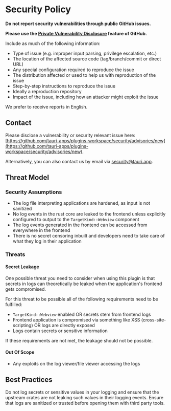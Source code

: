 # Security Policy

**Do not report security vulnerabilities through public GitHub issues.**

**Please use the [Private Vulnerability Disclosure](https://docs.github.com/en/code-security/security-advisories/guidance-on-reporting-and-writing-information-about-vulnerabilities/privately-reporting-a-security-vulnerability#privately-reporting-a-security-vulnerability) feature of GitHub.**

Include as much of the following information:

- Type of issue (e.g. improper input parsing, privilege escalation, etc.)
- The location of the affected source code (tag/branch/commit or direct URL)
- Any special configuration required to reproduce the issue
- The distribution affected or used to help us with reproduction of the issue
- Step-by-step instructions to reproduce the issue
- Ideally a reproduction repository
- Impact of the issue, including how an attacker might exploit the issue

We prefer to receive reports in English.

## Contact

Please disclose a vulnerability or security relevant issue here: [https://github.com/tauri-apps/plugins-workspace/security/advisories/new](https://github.com/tauri-apps/plugins-workspace/security/advisories/new).

Alternatively, you can also contact us by email via [security@tauri.app](mailto:security@tauri.app).

## Threat Model

### Security Assumptions

- The log file interpreting applications are hardened, as input is not sanitized
- No log events in the rust core are leaked to the frontend unless explicitly configured to output to the `TargetKind::Webview` component
- The log events generated in the frontend can be accessed from everywhere in the frontend
- There is no secret censoring inbuilt and developers need to take care of what they log in their application

### Threats

#### Secret Leakage

One possible threat you need to consider when using this plugin is that secrets
in logs can theoretically be leaked when the application's frontend gets compromised.

For this threat to be possible all of the following requirements need to be fulfilled:
- `TargetKind::Webview` enabled OR secrets stem from frontend logs
- Frontend application is compromised via something like XSS (cross-site-scripting) OR logs are directly exposed
- Logs contain secrets or sensitive information

If these requirements are not met, the leakage should not be possible.

#### Out Of Scope

- Any exploits on the log viewer/file viewer accessing the logs

## Best Practices

Do not log secrets or sensitive values in your logging and ensure that the upstream crates are not leaking such values in their logging events.
Ensure that logs are sanitized or trusted before opening them with third party tools.
